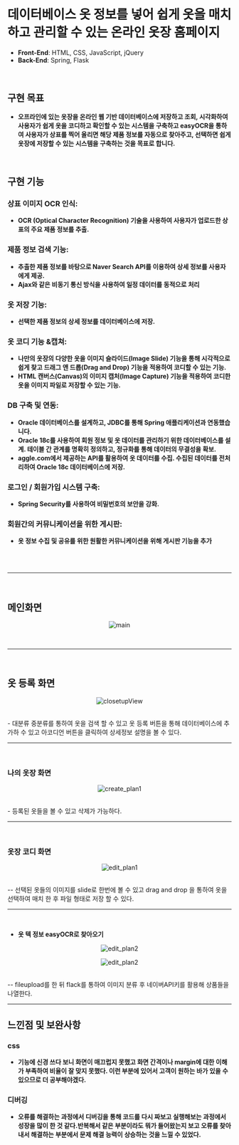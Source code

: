 # 데이터베이스 옷 정보를 넣어 쉽게 옷을 매치하고 관리할 수 있는 온라인 옷장 홈페이지

- **Front-End**: HTML, CSS, JavaScript, jQuery
- **Back-End**: Spring, Flask

<br>

## 구현 목표
 - **오프라인에 있는 옷장을 온라인 웹 기반 데이터베이스에 저장하고 조회, 시각화하여 사용자가 쉽게 옷을 코디하고 확인할 수 있는 시스템을 구축하고 easyOCR을 통하여 사용자가 상표를 찍어 올리면 해당 제품 정보를 자동으로 찾아주고, 선택하면 쉽게 옷장에 저장할 수 있는 시스템을 구축하는 것을 목표로 합니다.**

<br>

## 구현 기능
### 상표 이미지 OCR 인식:
 - **OCR (Optical Character Recognition) 기술을 사용하여 사용자가 업로드한 상표의 주요 제품 정보를 추출.**
 ### 제품 정보 검색 기능:
 - **추출한 제품 정보를 바탕으로 Naver Search API를 이용하여 상세 정보를 사용자에게 제공.**
 - **Ajax와 같은 비동기 통신 방식을 사용하여 일정 데이터를 동적으로 처리**
### 옷 저장 기능:
 - **선택한 제품 정보의 상세 정보를 데이터베이스에 저장.**
### 옷 코디 기능 &캡쳐:
 - **나만의 옷장의 다양한 옷을 이미지 슬라이드(Image Slide) 기능을 통해 시각적으로 쉽게 찾고 드래그 앤 드롭(Drag and Drop) 기능을 적용하여 코디할 수 있는 기능.**
 - **HTML 캔버스(Canvas)의 이미지 캡처(Image Capture) 기능을 적용하여 코디한 옷을 이미지 파일로 저장할 수 있는 기능.**

### DB 구축 및 연동:
 - **Oracle 데이터베이스를 설계하고, JDBC를 통해 Spring 애플리케이션과 연동했습니다.**
 - **Oracle 18c를 사용하여 회원 정보 및 옷 데이터를 관리하기 위한 데이터베이스를 설계. 테이블 간 관계를 명확히 정의하고, 정규화를 통해 데이터의 무결성을 확보.**
- **aggle.com에서 제공하는 API를 활용하여 옷 데이터를 수집. 수집된 데이터를 전처리하여 Oracle 18c 데이터베이스에 저장.**

### 로그인 / 회원가입 시스템 구축:
 - **Spring Security를 사용하여 비밀번호의 보안을 강화.**
### 회원간의 커뮤니케이션을 위한 게시판:
 - **옷 정보 수집 및 공유를 위한 원활한 커뮤니케이션을 위해 게시판 기능을 추가**
 

<br>


    

<br>
<hr>
<br>

## 메인화면
<p align="center">
  <img src="https://github.com/asder0705/SpringCloset/assets/150253403/3c6a4d56-5e12-4bd7-a7fa-706f529edc17" alt="main">
</p>
<br>
<hr>
<br>

## 옷 등록 화면
<p align="center">
  <img src="https://github.com/asder0705/SpringCloset/assets/150253403/5544b476-322f-4bec-b748-dfc4564c96e2" alt="closetupView">
</p>
<br>
- 대분류 중분류를 통하여 옷을 검색 할 수 있고 옷 등록 버튼을 통해 데이터베이스에 추가하 수 있고 아코디언 버튼을 클릭하여 상세정보 설명을 볼 수 있다.
<hr>
<br>

### 나의 옷장 화면
<p align="center">
  <img src="https://github.com/asder0705/SpringCloset/assets/150253403/d808ebdd-0c7e-4491-8030-9b59cd89e642" alt="create_plan1">
</p>
<br>
- 등록된 옷들을 볼 수 있고 삭제가 가능하다.
<hr>
<br>

### 옷장 코디 화면
<p align="center">
  <img src="https://github.com/asder0705/SpringCloset/assets/150253403/d95c6709-fd00-4acd-902c-d12baa70b0b5" alt="edit_plan1">
</p>
<br>
-- 선택된 옷들의 이미지를 slide로 한번에 볼 수 있고 drag and drop 을 통하여 옷을 선택하여 매치 한 후 파일 형태로 저장 할 수 있다.
<hr>
<br>

- **옷 텍 정보 easyOCR로 찾아오기** 
<p align="center">
  <img src=https://github.com/asder0705/SpringCloset/assets/150253403/89bf39b1-7ae9-4994-ac40-2d1468bf8121"" alt="edit_plan2">
</p>
<p align="center">
  <img src="https://github.com/asder0705/SpringCloset/assets/150253403/1d4e3126-c8fe-4f5e-81ee-7341a33f5af5" alt="edit_plan2">
</p>
<br>
-- fileupload를 한 뒤 flack를 통하여 이미지 분류 후 네이버API키를 활용해 상품들을 나열한다.
<hr>


## 느낀점 및 보완사항
### css
- **기능에 신경 쓰다 보니 화면이 매끄럽지 못했고 화면 간격이나 margin에 대한 이해가 부족하여 비율이 잘 맞지 못했다. 이런 부분에 있어서 고객이 원하는 바가 있을 수 있으므로 더 공부해야겠다.**

### 디버깅
- **오류를 해결하는 과정에서 디버깅을 통해 코드를 다시 짜보고 실행해보는 과정에서 성장을 많이 한 것 같다.반복해서 같은 부분이라도 뭐가 들어왔는지 보고 오류를 찾아내서 해결하는 부분에서 문제 해결 능력이 상승하는 것을 느낄 수 있었다.**





